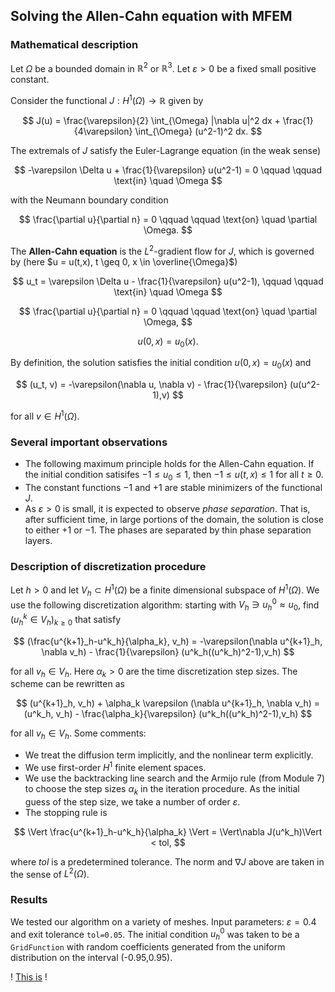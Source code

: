 ## Solving the Allen-Cahn equation with MFEM

### Mathematical description
Let $\Omega$ be a bounded domain in $\mathbb{R}^2$ or $\mathbb{R}^3$. Let $\varepsilon > 0$ be a fixed small positive constant.

Consider the functional $J: H^1(\Omega) \to \mathbb{R}$ given by

$$
J(u) = \frac{\varepsilon}{2} \int_{\Omega} |\nabla u|^2 dx + \frac{1}{4\varepsilon} \int_{\Omega} (u^2-1)^2 dx.
$$

The extremals of $J$ satisfy the Euler-Lagrange equation (in the weak sense)

$$
-\varepsilon \Delta u + \frac{1}{\varepsilon} u(u^2-1) = 0 \qquad \qquad \text{in} \quad \Omega
$$

with the Neumann boundary condition

$$
\frac{\partial u}{\partial n} = 0 \qquad \qquad \text{on} \quad \partial \Omega.
$$

The **Allen-Cahn equation** is the $L^2$-gradient flow for $J$, which is governed by (here $u = u(t,x), t \geq 0, x \in \overline{\Omega}$) 

$$
u_t = \varepsilon \Delta u - \frac{1}{\varepsilon} u(u^2-1), \qquad \qquad \text{in} \quad \Omega
$$

$$
\frac{\partial u}{\partial n} = 0 \qquad \qquad \text{on} \quad \partial \Omega,
$$

$$
u(0,x) = u_0(x).
$$

By definition, the solution satisfies the initial condition $u(0,x) = u_0(x)$ and

$$
(u_t, v) = -\varepsilon(\nabla u, \nabla v) - \frac{1}{\varepsilon} (u(u^2-1),v)
$$

for all $v \in H^1(\Omega)$.

### Several important observations
- The following maximum principle holds for the Allen-Cahn equation.
If the initial condition satisifes $-1 \leq u_0 \leq 1$, then $-1 \leq u(t,x) \leq 1$ for all $t \geq 0$.
- The constant functions $-1$ and $+1$ are stable minimizers of the functional $J$.
- As $\varepsilon > 0$ is small, it is expected to observe *phase separation*. That is, after sufficient time, in large portions of the domain, the solution is close to either $+1$ or $-1$. The phases are separated by thin phase separation layers.

### Description of discretization procedure

Let $h>0$ and let $V_h \subset H^1(\Omega)$ be a finite dimensional subspace of $H^1(\Omega)$.
We use the following discretization algorithm: starting with $V_h \ni u^0_h \approx u_0$, find $(u^k_h \in V_h)_{k \geq 0}$ that satisfy

$$
(\frac{u^{k+1}_h-u^k_h}{\alpha_k}, v_h) = -\varepsilon(\nabla u^{k+1}_h, \nabla v_h) - \frac{1}{\varepsilon} (u^k_h((u^k_h)^2-1),v_h)
$$

for all $v_h \in V_h$. Here $\alpha_k > 0$ are the time discretization step sizes. The scheme can be rewritten as

$$
(u^{k+1}_h, v_h) + \alpha_k \varepsilon (\nabla u^{k+1}_h, \nabla v_h) = (u^k_h, v_h) - \frac{\alpha_k}{\varepsilon} (u^k_h((u^k_h)^2-1),v_h)
$$

for all $v_h \in V_h$. Some comments:

- We treat the diffusion term implicitly, and the nonlinear term explicitly.
- We use first-order $H^1$ finite element spaces.
- We use the backtracking line search and the Armijo rule (from Module 7) to choose the step sizes $\alpha_k$ in the iteration procedure. As the initial guess of the step size, we take a number of order $\varepsilon$.
- The stopping rule is

$$
\Vert \frac{u^{k+1}_h-u^k_h}{\alpha_k} \Vert = \Vert\nabla J(u^k_h)\Vert < tol,
$$

where $tol$ is a predetermined tolerance. The norm and $\nabla J$ above are taken in the sense of $L^2(\Omega)$.

### Results
We tested our algorithm on a variety of meshes. Input parameters: $\varepsilon = 0.4$ and exit tolerance `tol=0.05`.
The initial condition $u^0_h$ was taken to be a `GridFunction` with random coefficients generated from the uniform distribution on the interval (-0.95,0.95).

!
[This is](/star-init.png)
!
